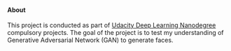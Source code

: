 #### About

This project is conducted as part of [Udacity Deep Learning Nanodegree](https://www.udacity.com/course/deep-learning-nanodegree--nd101) compulsory projects. The goal of the project is to test my understanding of Generative Adversarial Network (GAN) to generate faces.